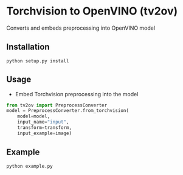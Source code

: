 # Torchvision to OpenVINO (tv2ov)
Converts and embeds preprocessing into OpenVINO model

## Installation
```
python setup.py install
```

## Usage
- Embed Torchvision preprocessing into the model
```python
from tv2ov import PreprocessConverter
model = PreprocessConverter.from_torchvision(
    model=model, 
    input_name="input",
    transform=transform,
    input_example=image)
```

## Example
```
python example.py
```
